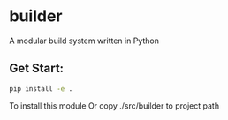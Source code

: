 # builder
A modular build system written in Python

## Get Start:
```bash 
pip install -e .
```
To install this module
Or copy ./src/builder to project path  
